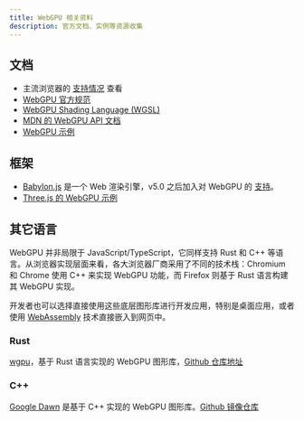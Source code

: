 ```yaml
---
title: WebGPU 相关资料
description: 官方文档、实例等资源收集
---
```


## 文档

- 主流浏览器的 [支持情况](https://caniuse.com/webgpu) 查看
- [WebGPU 官方规范](https://www.w3.org/TR/webgpu/)
- [WebGPU Shading Language (WGSL)](https://www.w3.org/TR/WGSL/)
- [MDN 的 WebGPU API 文档](https://developer.mozilla.org/en-US/docs/Web/API/WebGPU_API)
- [WebGPU 示例](https://webgpu.github.io/webgpu-samples/)

## 框架

- [Babylon.js](https://www.babylonjs.com/) 是一个 Web 渲染引擎，v5.0 之后加入对 WebGPU 的 [支持](https://doc.babylonjs.com/setup/support/webGPU)。
- [Three.js 的 WebGPU 示例](https://threejs.org/examples/?q=webgpu)

## 其它语言

WebGPU 并非局限于 JavaScript/TypeScript，它同样支持 Rust 和 C++ 等语言。从浏览器实现层面来看，各大浏览器厂商采用了不同的技术栈：Chromium 和 Chrome 使用 C++ 来实现 WebGPU 功能，而 Firefox 则基于 Rust 语言构建其 WebGPU 实现。

开发者也可以选择直接使用这些底层图形库进行开发应用，特别是桌面应用，或者使用 [WebAssembly](https://webassembly.org/) 技术直接嵌入到网页中。

### Rust

[wgpu](https://wgpu.rs/)，基于 Rust 语言实现的 WebGPU 图形库，[Github 仓库地址](https://github.com/gfx-rs/wgpu)

### C++

[Google Dawn](https://dawn.googlesource.com/dawn) 是基于 C++ 实现的 WebGPU 图形库。[Github 镜像仓库](https://github.com/google/dawn)
